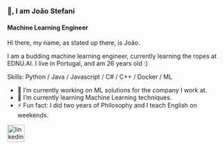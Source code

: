 ### 👋, I am João Stefani
#### Machine Learning Engineer
Hi there, my name, as stated up there, is João.

I am a budding machine learning engineer, currently learning the ropes at EDNU.AI. I live in Portugal, and am 26 years old :)

Skills: Python / Java / Javascript / C# / C++ / Docker / ML

- 🔭 I’m currently working on ML solutions for the company I work at. 
- 🌱 I’m currently learning Machine Learning techniques. 
- ⚡ Fun fact: I did two years of Philosophy and I teach English on weekends. 


[<img src='https://cdn.jsdelivr.net/npm/simple-icons@3.0.1/icons/linkedin.svg' alt='linkedin' height='40'>](https://www.linkedin.com/in/joao-francisco-maciel-teixeira-stefani/)  






